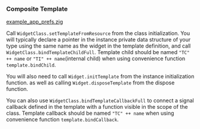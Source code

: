### Composite Template

[example_app_prefs.zig](../../../example/application/example_app_prefs.zig)

Call `WidgetClass.setTemplateFromResource` from the class initialization. You will typically declare a pointer in the instance private data structure of your type using the same name as the widget in the template definition, and call `WidgetClass.bindTemplateChildFull`.
Template child should be named `"TC" ++ name` or `"TI" ++ name`(internal child) when using convenience function `template.bindChild`.

You will also need to call `Widget.initTemplate` from the instance initialization function.
as well as calling `Widget.disposeTemplate` from the dispose function.

You can also use `WidgetClass.bindTemplateCallbackFull` to connect a signal callback defined in the template with a function visible in the scope of the class.
Template callback should be named `"TC" ++ name` when using convenience function `template.bindCallback`.
